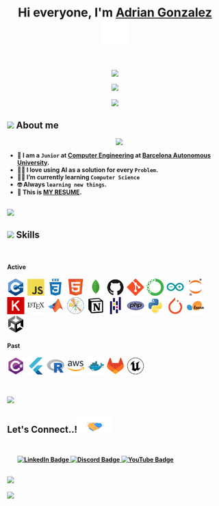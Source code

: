 <h1 align="center"><b>Hi everyone, I'm <a href="https://github.com/skullkyAI">Adrian Gonzalez<a><img src="https://github.com/Kathryn-Jie/Kathryn-Jie/blob/main/wave.gif" width="60px"/></h1> 
 
<br>

<p align="center">
  <a href="https://github.com/DenverCoder1/readme-typing-svg"><img src="https://readme-typing-svg.herokuapp.com?font=Fira+Code&weight=900&size=22&pause=1000&center=true&vCenter=true&random=false&width=435&lines=Artificial+Intelligence+Developer;Computer+Vision%2C+ML+and+Robotics;Social+Entrepreneur"></a>
</p>

<p align="center">
<a href="https://www.buymeacoffee.com/skullky"><img src="https://img.buymeacoffee.com/button-api/?text=Help me grow&emoji=🫡&button_colour=5F7FFF&font_colour=ffffff&font_family=Inter&outline_colour=000000&coffee_colour=FFDD00" /></a>
<br><br>
<img src="https://user-images.githubusercontent.com/73097560/115834477-dbab4500-a447-11eb-908a-139a6edaec5c.gif">
	
<br>

## <picture><img src = "https://github.com/7oSkaaa/7oSkaaa/blob/main/Images/about_me.gif?raw=true" width = 50px></picture> About me

<picture> <img align="right" src="https://github.com/7oSkaaa/7oSkaaa/blob/main/Images/Right_Side.gif?raw=true" width = 250px></picture>

<br>

- :school: I am a `Junior` at [Computer Engineering](https://www.uab.cat/web/estudiar/llistat-de-graus/informacio-general/enginyeria-informatica-1216708251447.html?param1=1263367146646) at [Barcelona Autonomous University](https://www.uab.cat/web/universitat-autonoma-de-barcelona-1345467954774.html).
- :technologist: I love using AI as a solution for every `Problem`.
- :student: I’m currently learning `Computer Science`
- :nerd_face: Always `learning new things`.
- :thinking: This is [MY RESUME](https://drive.google.com/file/d/1UGuctOkOlQx3jPuhj2CuRmboG5YdFVgZ/view?usp=drive_link).

<br>

<img src="https://user-images.githubusercontent.com/73097560/115834477-dbab4500-a447-11eb-908a-139a6edaec5c.gif">

## <img src="https://media2.giphy.com/media/QssGEmpkyEOhBCb7e1/giphy.gif?cid=ecf05e47a0n3gi1bfqntqmob8g9aid1oyj2wr3ds3mg700bl&rid=giphy.gif" width ="25"><b> Skills</b>
<br>

<p align="center">

#### Active
<div>
  <img src="https://github.com/devicons/devicon/blob/master/icons/cplusplus/cplusplus-original.svg"  title="C++" alt="C++" width="40" height="40"/>&nbsp;
  <img src="https://github.com/devicons/devicon/blob/master/icons/javascript/javascript-original.svg" title="JavaScript" alt="JavaScript" width="40" height="40"/>&nbsp;
  <img src="https://github.com/devicons/devicon/blob/master/icons/css3/css3-plain-wordmark.svg" title="CSS3" alt="CSS" width="40" height="40"/>&nbsp;
  <img src="https://github.com/devicons/devicon/blob/master/icons/html5/html5-original.svg" title="HTML5" alt="HTML" width="40" height="40"/>&nbsp;
  <img src="https://github.com/devicons/devicon/blob/master/icons/mongodb/mongodb-original.svg" title="MongoDB" alt="MongoDB" width="40" height="40"/>&nbsp;
  <img src="https://github.com/devicons/devicon/blob/master/icons/github/github-original.svg" title="GitHub" **alt="GitHub" width="40" height="40"/>&nbsp;
  <img src="https://github.com/devicons/devicon/blob/master/icons/git/git-original.svg" title="Git" **alt="Git" width="40" height="40"/>&nbsp;
  <img src="https://github.com/devicons/devicon/blob/master/icons/anaconda/anaconda-original.svg" title="Anaconda" **alt="Anaconda" width="40" height="40"/>&nbsp;
  <img src="https://github.com/devicons/devicon/blob/master/icons/arduino/arduino-original.svg" title="arduino" **alt="arduino" width="40" height="40"/>&nbsp;
  <img src="https://github.com/devicons/devicon/blob/master/icons/jupyter/jupyter-original.svg" title="jupyter" **alt="jupyter" width="40" height="40"/>&nbsp;
  <img src="https://github.com/devicons/devicon/blob/master/icons/keras/keras-original.svg" title="keras" **alt="keras" width="40" height="40"/>&nbsp;
  <img src="https://github.com/devicons/devicon/blob/master/icons/latex/latex-original.svg" title="latex" **alt="latex" width="40" height="40"/>&nbsp;
  <img src="https://github.com/devicons/devicon/blob/master/icons/matlab/matlab-original.svg" title="matlab" **alt="matlab" width="40" height="40"/>&nbsp;
  <img src="https://github.com/devicons/devicon/blob/master/icons/matplotlib/matplotlib-original.svg" title="matplotlib" **alt="matplotlib" width="40" height="40"/>&nbsp;
  <img src="https://github.com/devicons/devicon/blob/master/icons/notion/notion-original.svg" title="notion" **alt="notion" width="40" height="40"/>&nbsp;
  <img src="https://github.com/devicons/devicon/blob/master/icons/pandas/pandas-original.svg" title="pandas" **alt="pandas" width="40" height="40"/>&nbsp;
  <img src="https://github.com/devicons/devicon/blob/master/icons/php/php-original.svg" title="php" **alt="php" width="40" height="40"/>&nbsp;
  <img src="https://github.com/devicons/devicon/blob/master/icons/python/python-original.svg" title="python" **alt="python" width="40" height="40"/>&nbsp;
  <img src="https://github.com/devicons/devicon/blob/master/icons/pytorch/pytorch-original.svg" title="pytorch" **alt="pytorch" width="40" height="40"/>&nbsp;
  <img src="https://github.com/devicons/devicon/blob/master/icons/scikitlearn/scikitlearn-original.svg" title="scikitlearn" **alt="scikitlearn" width="40" height="40"/>&nbsp;
  <img src="https://github.com/devicons/devicon/blob/master/icons/unity/unity-original.svg" title="unity" **alt="unity" width="40" height="40"/>&nbsp;
</div>

#### Past
<div>
    <img src="https://github.com/devicons/devicon/blob/master/icons/csharp/csharp-original.svg"  title="C#" alt="C#" width="40" height="40"/>&nbsp;
    <img src="https://github.com/devicons/devicon/blob/master/icons/flutter/flutter-original.svg" title="flutter" **alt="flutter" width="40" height="40"/>&nbsp;
    <img src="https://github.com/devicons/devicon/blob/master/icons/r/r-original.svg" title="r" **alt="r" width="40" height="40"/>&nbsp;
    <img src="https://github.com/devicons/devicon/blob/master/icons/amazonwebservices/amazonwebservices-original-wordmark.svg" title="AWS" alt="AWS" width="40" height="40"/>&nbsp; 
    <img src="https://github.com/devicons/devicon/blob/master/icons/docker/docker-original.svg" title="Docker" alt="Docker" width="40" height="40"/>&nbsp;
    <img src="https://github.com/devicons/devicon/blob/master/icons/gitlab/gitlab-original.svg" title="GitLab" **alt="GitLab" width="40" height="40"/>&nbsp;
    <img src="https://github.com/devicons/devicon/blob/master/icons/unrealengine/unrealengine-original.svg" title="Unreal Engine" alt="unreal engine" width="40" height="40"/>&nbsp;
</div>

</p>

<br>
<br>

<img src="https://user-images.githubusercontent.com/73097560/115834477-dbab4500-a447-11eb-908a-139a6edaec5c.gif">

<br>

## <b> Let's Connect..!</b><img src="https://github.com/0xAbdulKhalid/0xAbdulKhalid/raw/main/assets/mdImages/handshake.gif" width ="80">
<br>
<div align='left'>

<ul>

<div id="badges">
  <a href="https://www.linkedin.com/in/adri%C3%A1n-gonz%C3%A1lez-ortega-61300519a/">
    <img src="https://img.shields.io/badge/LinkedIn-0077B5?style=for-the-badge&logo=linkedin&logoColor=white" alt="LinkedIn Badge"/>
  </a>
  <a href="https://discord.gg/zdidi22.">
    <img src="https://img.shields.io/badge/Discord-7289DA?style=for-the-badge&logo=discord&logoColor=white" alt="Discord Badge"/>
  </a>
  <a href="https://www.youtube.com/@skullkyAI">
    <img src="https://img.shields.io/badge/Youtube-darkred?style=for-the-badge&logo=youtube&logoColor=white" alt="YouTube Badge"/>
  </a>
</div>
</ul>
</div>

<br>
<img src="https://user-images.githubusercontent.com/73097560/115834477-dbab4500-a447-11eb-908a-139a6edaec5c.gif">
<br>
<br><img src="https://media.giphy.com/media/jpVnC65DmYeyRL4LHS/giphy.gif" width="20%">
<br>

